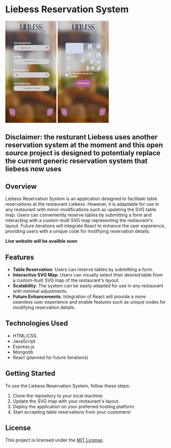 # Liebess Reservation System

<p>
<img height="320" width="160" src="/static/images/new liebess.JPG">
<img height="320" width="160" src="/static/images/Capture3.JPG">
</p>



## Disclaimer: the resturant Liebess uses another reservation system at the moment and this open source project is designed to potentialy replace the current generic reservation system that liebess now uses

## Overview

Liebess Reservation System is an application designed to facilitate table reservations at the restaurant Liebess. However, it is adaptable for use in any restaurant with minor modifications such as updating the SVG table map. Users can conveniently reserve tables by submitting a form and interacting with a custom-built SVG map representing the restaurant's layout. Future iterations will integrate React to enhance the user experience, providing users with a unique code for modifying reservation details.

**Live website will be availble soon**

## Features

- **Table Reservation**: Users can reserve tables by submitting a form.
- **Interactive SVG Map**: Users can visually select their desired table from a custom-built SVG map of the restaurant's layout.
- **Scalability**: The system can be easily adapted for use in any restaurant with minimal adjustments.
- **Future Enhancements**: Integration of React will provide a more seamless user experience and enable features such as unique codes for modifying reservation details.

## Technologies Used

- HTML/CSS
- JavaScript
- Express.js
- Mongodb
- React (planned for future iterations)

## Getting Started

To use the Liebess Reservation System, follow these steps:

1. Clone the repository to your local machine.
2. Update the SVG map with your restaurant's layout.
3. Deploy the application on your preferred hosting platform.
4. Start accepting table reservations from your customers!


## License

This project is licensed under the [MIT License](https://opensource.org/licenses/MIT).